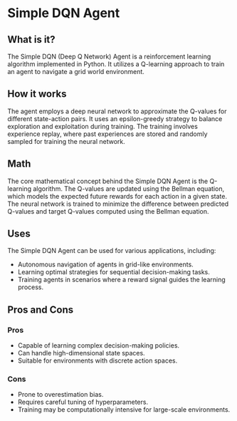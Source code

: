 # Simple DQN Agent

## What is it?

The Simple DQN (Deep Q Network) Agent is a reinforcement learning algorithm implemented in Python. It utilizes a Q-learning approach to train an agent to navigate a grid world environment.

## How it works

The agent employs a deep neural network to approximate the Q-values for different state-action pairs. It uses an epsilon-greedy strategy to balance exploration and exploitation during training. The training involves experience replay, where past experiences are stored and randomly sampled for training the neural network.

## Math

The core mathematical concept behind the Simple DQN Agent is the Q-learning algorithm. The Q-values are updated using the Bellman equation, which models the expected future rewards for each action in a given state. The neural network is trained to minimize the difference between predicted Q-values and target Q-values computed using the Bellman equation.

## Uses

The Simple DQN Agent can be used for various applications, including:

- Autonomous navigation of agents in grid-like environments.
- Learning optimal strategies for sequential decision-making tasks.
- Training agents in scenarios where a reward signal guides the learning process.

## Pros and Cons

### Pros

- Capable of learning complex decision-making policies.
- Can handle high-dimensional state spaces.
- Suitable for environments with discrete action spaces.

### Cons

- Prone to overestimation bias.
- Requires careful tuning of hyperparameters.
- Training may be computationally intensive for large-scale environments.

